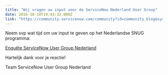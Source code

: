 ```yaml
---
title: "Wij vragen uw input voor de ServiceNow Nederland User Group"
date: 2016-10-10T19:43:32.000Z
link: "https://community.servicenow.com/community?id=community_blog&sys_id=8b4ea6addbd0dbc01dcaf3231f96190d"
---
```

<p>Neem svp wat tijd om uw input te geven op het Nederlandse SNUG programma:</p><p></p><p class="p1"><a title="ww.surveymonkey.com/r/K5DL873" href="https://www.surveymonkey.com/r/K5DL873">Enquête ServiceNow User Group Nederland</a></p><p class="p1"></p><p class="p1">Hartelijk dank voor je reactie!</p><p class="p1">Team ServiceNow User Group Nederland</p>